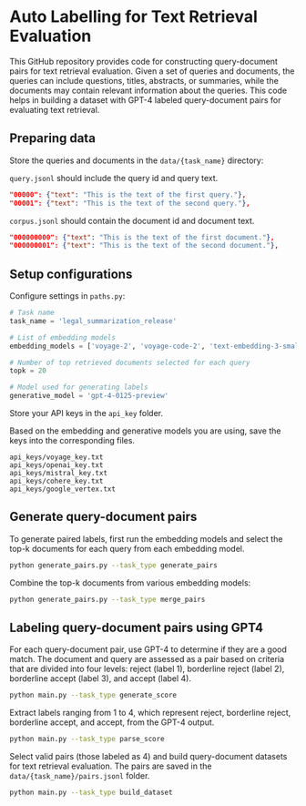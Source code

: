 # Auto Labelling for Text Retrieval Evaluation
This GitHub repository provides code for constructing query-document pairs for text retrieval evaluation. Given a set of queries and documents, the queries can include questions, titles, abstracts, or summaries, while the documents may contain relevant information about the queries. This code helps in building a dataset with GPT-4 labeled query-document pairs for evaluating text retrieval.

## Preparing data
Store the queries and documents in the `data/{task_name}` directory:

`query.jsonl` should include the query id and query text.
```json
"00000": {"text": "This is the text of the first query."},
"00001": {"text": "This is the text of the second query."},
```

`corpus.jsonl` should contain the document id and document text.
```json
"000000000": {"text": "This is the text of the first document."},
"000000001": {"text": "This is the text of the second document."},
```

## Setup configurations

Configure settings in `paths.py`: 
```python
# Task name
task_name = 'legal_summarization_release'

# List of embedding models
embedding_models = ['voyage-2', 'voyage-code-2', 'text-embedding-3-small', 'text-embedding-3-large', 'embed-english-v3.0', 'mistral', 'googlecloud_textembedding-gecko@latest']

# Number of top retrieved documents selected for each query
topk = 20

# Model used for generating labels
generative_model = 'gpt-4-0125-preview'
```

Store your API keys in the `api_key` folder. 

Based on the embedding and generative models you are using, save the keys into the corresponding files.

    api_keys/voyage_key.txt
    api_keys/openai_key.txt
    api_keys/mistral_key.txt
    api_keys/cohere_key.txt
    api_keys/google_vertex.txt

## Generate query-document pairs

To generate paired labels, first run the embedding models and select the top-k documents for each query from each embedding model.

```bash
python generate_pairs.py --task_type generate_pairs
```

Combine the top-k documents from various embedding models:

```bash
python generate_pairs.py --task_type merge_pairs
```

## Labeling query-document pairs using GPT4

For each query-document pair, use GPT-4 to determine if they are a good match. The document and query are assessed as a pair based on criteria that are divided into four levels: reject (label 1), borderline reject (label 2), borderline accept (label 3), and accept (label 4).

```bash
python main.py --task_type generate_score
```

Extract labels ranging from 1 to 4, which represent reject, borderline reject, borderline accept, and accept, from the GPT-4 output.

```bash
python main.py --task_type parse_score
```

Select valid pairs (those labeled as 4) and build query-document datasets for text retrieval evaluation. The pairs are saved in the `data/{task_name}/pairs.jsonl` folder.

```bash
python main.py --task_type build_dataset
```